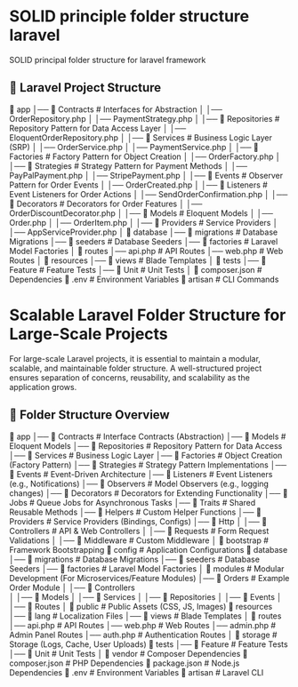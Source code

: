 # SOLID principle folder structure laravel
SOLID principal folder structure for laravel framework

## 📂 Laravel Project Structure

📂 app
│── 📂 Contracts              # Interfaces for Abstraction
│   │── OrderRepository.php
│   │── PaymentStrategy.php
│
│── 📂 Repositories           # Repository Pattern for Data Access Layer
│   │── EloquentOrderRepository.php
│
│── 📂 Services               # Business Logic Layer (SRP)
│   │── OrderService.php
│   │── PaymentService.php
│
│── 📂 Factories              # Factory Pattern for Object Creation
│   │── OrderFactory.php
│
│── 📂 Strategies             # Strategy Pattern for Payment Methods
│   │── PayPalPayment.php
│   │── StripePayment.php
│
│── 📂 Events                 # Observer Pattern for Order Events
│   │── OrderCreated.php
│
│── 📂 Listeners              # Event Listeners for Order Actions
│   │── SendOrderConfirmation.php
│
│── 📂 Decorators             # Decorators for Order Features
│   │── OrderDiscountDecorator.php
│
│── 📂 Models                 # Eloquent Models
│   │── Order.php
│   │── OrderItem.php
│
│── 📂 Providers              # Service Providers
│   │── AppServiceProvider.php
│
📂 database
│── 📂 migrations             # Database Migrations
│── 📂 seeders                # Database Seeders
│── 📂 factories              # Laravel Model Factories
│
📂 routes
│── api.php                   # API Routes
│── web.php                   # Web Routes
│
📂 resources
│── 📂 views                   # Blade Templates
│
📂 tests
│── 📂 Feature                 # Feature Tests
│── 📂 Unit                    # Unit Tests
│
📜 composer.json               # Dependencies
📜 .env                        # Environment Variables
📜 artisan                     # CLI Commands


# Scalable Laravel Folder Structure for Large-Scale Projects
For large-scale Laravel projects, it is essential to maintain a modular, scalable, and maintainable folder structure. A well-structured project ensures separation of concerns, reusability, and scalability as the application grows.

## 📂 Folder Structure Overview

📂 app
│── 📂 Contracts          # Interface Contracts (Abstraction)
│── 📂 Models             # Eloquent Models
│── 📂 Repositories       # Repository Pattern for Data Access
│── 📂 Services           # Business Logic Layer
│── 📂 Factories          # Object Creation (Factory Pattern)
│── 📂 Strategies         # Strategy Pattern Implementations
│── 📂 Events             # Event-Driven Architecture
│── 📂 Listeners          # Event Listeners (e.g., Notifications)
│── 📂 Observers          # Model Observers (e.g., logging changes)
│── 📂 Decorators         # Decorators for Extending Functionality
│── 📂 Jobs               # Queue Jobs for Asynchronous Tasks
│── 📂 Traits             # Shared Reusable Methods
│── 📂 Helpers            # Custom Helper Functions
│── 📂 Providers          # Service Providers (Bindings, Configs)
│── 📂 Http
│   │── 📂 Controllers    # API & Web Controllers
│   │── 📂 Requests       # Form Request Validations
│   │── 📂 Middleware     # Custom Middleware
│
📂 bootstrap              # Framework Bootstrapping
📂 config                 # Application Configurations
📂 database
│── 📂 migrations         # Database Migrations
│── 📂 seeders            # Database Seeders
│── 📂 factories          # Laravel Model Factories
│
📂 modules                # Modular Development (For Microservices/Feature Modules)
│── 📂 Orders             # Example Order Module
│   │── 📂 Controllers    
│   │── 📂 Models
│   │── 📂 Services
│   │── 📂 Repositories
│   │── 📂 Events
│   │── 📂 Routes
│
📂 public                 # Public Assets (CSS, JS, Images)
📂 resources
│── 📂 lang               # Localization Files
│── 📂 views              # Blade Templates
│
📂 routes
│── api.php               # API Routes
│── web.php               # Web Routes
│── admin.php             # Admin Panel Routes
│── auth.php              # Authentication Routes
│
📂 storage                # Storage (Logs, Cache, User Uploads)
📂 tests
│── 📂 Feature            # Feature Tests
│── 📂 Unit               # Unit Tests
│
📂 vendor                 # Composer Dependencies
📜 composer.json          # PHP Dependencies
📜 package.json           # Node.js Dependencies
📜 .env                   # Environment Variables
📜 artisan                # Laravel CLI


